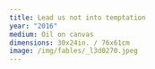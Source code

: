```yaml
---
title: Lead us not into temptation
year: "2016"
medium: Oil on canvas
dimensions: 30x24in. / 76x61cm
image: /img/fables/_l3d0270.jpeg
---
```




